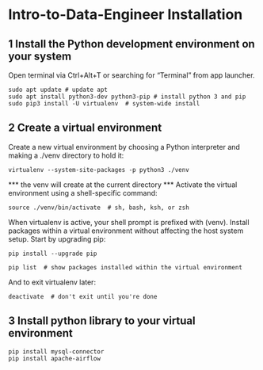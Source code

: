 # Intro-to-Data-Engineer Installation
## 1 Install the Python development environment on your system
Open terminal via Ctrl+Alt+T or searching for “Terminal” from app launcher.
```shell
sudo apt update # update apt
sudo apt install python3-dev python3-pip # install python 3 and pip
sudo pip3 install -U virtualenv  # system-wide install
```
## 2 Create a virtual environment
Create a new virtual environment by choosing a Python interpreter and making a ./venv directory to hold it:
```shell
virtualenv --system-site-packages -p python3 ./venv 
```
*** the venv will create at the current directory ***
Activate the virtual environment using a shell-specific command:
```shell
source ./venv/bin/activate  # sh, bash, ksh, or zsh 
```
When virtualenv is active, your shell prompt is prefixed with (venv).
Install packages within a virtual environment without affecting the host system setup. Start by upgrading pip:
```shell
pip install --upgrade pip

pip list  # show packages installed within the virtual environment
```
And to exit virtualenv later:
```shell
deactivate  # don't exit until you're done
```

## 3 Install python library to your virtual environment
```shell
pip install mysql-connector
pip install apache-airflow
```
